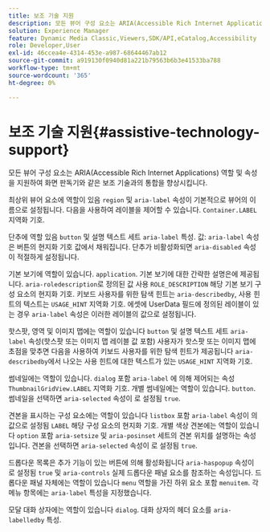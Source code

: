 ```yaml
---
title: 보조 기술 지원
description: 모든 뷰어 구성 요소는 ARIA(Accessible Rich Internet Applications) 역할 및 속성을 지원하여 화면 판독기와 같은 보조 기술과의 통합을 향상시킵니다.
solution: Experience Manager
feature: Dynamic Media Classic,Viewers,SDK/API,eCatalog,Accessibility
role: Developer,User
exl-id: 46ccea4e-4314-453e-a987-68644467ab12
source-git-commit: a919130f0940d81a221b79563b6b3e41533ba788
workflow-type: tm+mt
source-wordcount: '365'
ht-degree: 0%

---
```


# 보조 기술 지원{#assistive-technology-support}

모든 뷰어 구성 요소는 ARIA(Accessible Rich Internet Applications) 역할 및 속성을 지원하여 화면 판독기와 같은 보조 기술과의 통합을 향상시킵니다.

최상위 뷰어 요소에 역할이 있음 `region` 및 `aria-label` 속성이 기본적으로 뷰어의 이름으로 설정됩니다. 다음을 사용하여 레이블을 제어할 수 있습니다. `Container.LABEL` 지역화 기호.

단추에 역할 있음 `button` 및 설명 텍스트 세트 `aria-label` 특성. 값: `aria-label` 속성은 버튼의 현지화 기호 값에서 채워집니다. 단추가 비활성화되면 `aria-disabled` 속성이 적절하게 설정됩니다.

기본 보기에 역할이 있습니다. `application`. 기본 보기에 대한 간략한 설명은에 제공됩니다. `aria-roledescription`로 정의된 값 사용 `ROLE_DESCRIPTION` 해당 기본 보기 구성 요소의 현지화 기호. 키보드 사용자를 위한 탐색 힌트는 `aria-describedby`, 사용 힌트의 텍스트는 `USAGE_HINT` 지역화 기호. 에셋에 UserData 필드에 정의된 레이블이 있는 경우 `aria-label` 속성은 이러한 레이블의 값으로 설정됩니다.

핫스팟, 영역 및 이미지 맵에는 역할이 있습니다 `button` 및 설명 텍스트 세트 `aria-label` 속성(핫스팟 또는 이미지 맵 레이블 값 포함) 사용자가 핫스팟 또는 이미지 맵에 초점을 맞추면 다음을 사용하여 키보드 사용자를 위한 탐색 힌트가 제공됩니다 `aria-describedby`에서 나오는 사용 힌트에 대한 텍스트가 있는 `USAGE_HINT` 지역화 기호.

썸네일에는 역할이 있습니다. `dialog` 포함 `aria-label` 에 의해 제어되는 속성 `ThumbnailGridView.LABEL` 지역화 기호. 개별 썸네일에는 역할이 있습니다. `button`. 썸네일을 선택하면 `aria-selected` 속성이 로 설정됨 `true`.

견본을 표시하는 구성 요소에는 역할이 있습니다 `listbox` 포함 `aria-label` 속성이 의 값으로 설정됨 `LABEL` 해당 구성 요소의 현지화 기호. 개별 색상 견본에는 역할이 있습니다 `option` 포함 `aria-setsize` 및 `aria-posinset` 세트의 견본 위치를 설명하는 속성입니다. 견본을 선택하면 `aria-selected` 속성이 로 설정됨 `true`.

드롭다운 목록은 추가 기능이 있는 버튼에 의해 활성화됩니다 `aria-haspopup` 속성이 로 설정됨 `true` 및 `aria-controls` 실제 드롭다운 패널 요소를 참조하는 속성입니다. 드롭다운 패널 자체에는 역할이 있습니다 `menu` 역할을 가진 하위 요소 포함 `menuitem`. 각 메뉴 항목에는 `aria-label` 특성을 지정했습니다.

모달 대화 상자에는 역할이 있습니다 `dialog`. 대화 상자의 헤더 요소를 `aria-labelledby` 특성.
